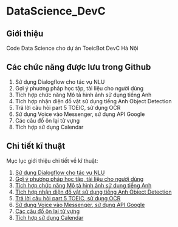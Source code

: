 # DataScience_DevC

## Giới thiệu
Code Data Science cho dự án ToeicBot DevC Hà Nội

## Các chức năng được lưu trong Github

1. Sử dụng Dialogflow cho tác vụ NLU
2. Gợi ý phương pháp học tập, tài liệu cho người dùng
3. Tích hợp chức năng Mô tả hình ảnh sử dụng tiếng Anh
4. Tích hợp nhận diện đồ vật sử dụng tiếng Anh Object Detection
5. Trả lời câu hỏi part 5 TOEIC, sử dụng OCR
6. Sử dụng Voice vào Messenger, sử dụng API Google
7. Các câu đố ôn lại từ vựng
8. Tích hợp sử dụng Calendar

## Chi tiết kĩ thuật

Mục lục giới thiệu chi tiết về kĩ thuật:

1. [Sử dụng Dialogflow cho tác vụ NLU](https://cp-algorithms.com/)
2. [Gợi ý phương pháp học tập, tài liệu cho người dùng](https://cp-algorithms.com/)
3. [Tích hợp chức năng Mô tả hình ảnh sử dụng tiếng Anh](https://cp-algorithms.com/)
4. [Tích hợp nhận diện đồ vật sử dụng tiếng Anh Object Detection](https://cp-algorithms.com/)
5. [Trả lời câu hỏi part 5 TOEIC, sử dụng OCR](https://cp-algorithms.com/)
6. [Sử dụng Voice vào Messenger, sử dụng API Google](https://cp-algorithms.com/)
7. [Các câu đố ôn lại từ vựng](https://cp-algorithms.com/)
8. [Tích hợp sử dụng Calendar](https://cp-algorithms.com/)

